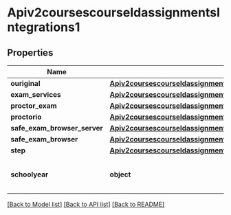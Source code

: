 # Apiv2coursescourseIdassignmentsIntegrations1

## Properties
Name | Type | Description | Notes
------------ | ------------- | ------------- | -------------
**ouriginal** | [**Apiv2coursescourseIdassignmentsIntegrations1Ouriginal**](Apiv2coursescourseIdassignmentsIntegrations1Ouriginal.md) |  | [optional] 
**exam_services** | [**Apiv2coursescourseIdassignmentsIntegrations1ExamServices**](Apiv2coursescourseIdassignmentsIntegrations1ExamServices.md) |  | [optional] 
**proctor_exam** | [**Apiv2coursescourseIdassignmentsIntegrations1ProctorExam**](Apiv2coursescourseIdassignmentsIntegrations1ProctorExam.md) |  | [optional] 
**proctorio** | [**Apiv2coursescourseIdassignmentsIntegrations1Proctorio**](Apiv2coursescourseIdassignmentsIntegrations1Proctorio.md) |  | [optional] 
**safe_exam_browser_server** | [**Apiv2coursescourseIdassignmentsIntegrations1SafeExamBrowserServer**](Apiv2coursescourseIdassignmentsIntegrations1SafeExamBrowserServer.md) |  | [optional] 
**safe_exam_browser** | [**Apiv2coursescourseIdassignmentsIntegrations1SafeExamBrowser**](Apiv2coursescourseIdassignmentsIntegrations1SafeExamBrowser.md) |  | [optional] 
**step** | [**Apiv2coursescourseIdassignmentsIntegrations1Step**](Apiv2coursescourseIdassignmentsIntegrations1Step.md) |  | [optional] 
**schoolyear** | **object** | Enable or disable the Schoolyear integration | [optional] 

[[Back to Model list]](../README.md#documentation-for-models) [[Back to API list]](../README.md#documentation-for-api-endpoints) [[Back to README]](../README.md)

